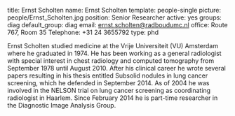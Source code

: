 title: Ernst Scholten
name: Ernst Scholten
template: people-single
picture: people/Ernst_Scholten.jpg
position: Senior Researcher
active: yes
groups: diag
default_group: diag
email: ernst.scholten@radboudumc.nl
office: Route 767, Room 35
Telephone: +31 24 3655792
type: phd

Ernst Scholten studied medicine at the Vrije Universiteit (VU) Amsterdam where he graduated in 1974. He has been working as a general radiologist with special interest in chest radiology and computed tomography from September 1978 until August 2010. After his clinical career he wrote several papers resulting in his thesis entitled Subsolid nodules in lung cancer screening, which he defended in September 2014. As of 2004 he was involved in the NELSON trial on lung cancer screening as coordinating radiologist in Haarlem. Since February 2014 he is part-time researcher in the Diagnostic Image Analysis Group.
